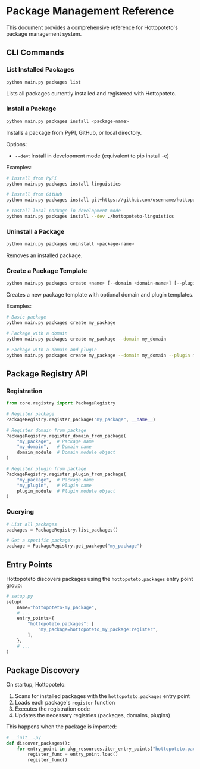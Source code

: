 # Package Management Reference

This document provides a comprehensive reference for Hottopoteto's package management system.

## CLI Commands

### List Installed Packages

```bash
python main.py packages list
```

Lists all packages currently installed and registered with Hottopoteto.

### Install a Package

```bash
python main.py packages install <package-name>
```

Installs a package from PyPI, GitHub, or local directory.

Options:
- `--dev`: Install in development mode (equivalent to pip install -e)

Examples:
```bash
# Install from PyPI
python main.py packages install linguistics

# Install from GitHub
python main.py packages install git+https://github.com/username/hottopoteto-linguistics.git

# Install local package in development mode
python main.py packages install --dev ./hottopoteto-linguistics
```

### Uninstall a Package

```bash
python main.py packages uninstall <package-name>
```

Removes an installed package.

### Create a Package Template

```bash
python main.py packages create <name> [--domain <domain-name>] [--plugin <plugin-name>]
```

Creates a new package template with optional domain and plugin templates.

Examples:
```bash
# Basic package
python main.py packages create my_package

# Package with a domain
python main.py packages create my_package --domain my_domain

# Package with a domain and plugin
python main.py packages create my_package --domain my_domain --plugin my_plugin
```

## Package Registry API

### Registration

```python
from core.registry import PackageRegistry

# Register package
PackageRegistry.register_package("my_package", __name__)

# Register domain from package
PackageRegistry.register_domain_from_package(
    "my_package",  # Package name
    "my_domain",   # Domain name
    domain_module  # Domain module object
)

# Register plugin from package
PackageRegistry.register_plugin_from_package(
    "my_package",  # Package name
    "my_plugin",   # Plugin name
    plugin_module  # Plugin module object
)
```

### Querying

```python
# List all packages
packages = PackageRegistry.list_packages()

# Get a specific package
package = PackageRegistry.get_package("my_package")
```

## Entry Points

Hottopoteto discovers packages using the `hottopoteto.packages` entry point group:

```python
# setup.py
setup(
    name="hottopoteto-my_package",
    # ...
    entry_points={
        "hottopoteto.packages": [
            "my_package=hottopoteto_my_package:register",
        ],
    },
    # ...
)
```

## Package Discovery

On startup, Hottopoteto:

1. Scans for installed packages with the `hottopoteto.packages` entry point
2. Loads each package's `register` function
3. Executes the registration code
4. Updates the necessary registries (packages, domains, plugins)

This happens when the package is imported:

```python
# __init__.py
def discover_packages():
    for entry_point in pkg_resources.iter_entry_points("hottopoteto.packages"):
        register_func = entry_point.load()
        register_func()
```
